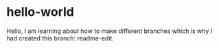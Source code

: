 # hello-world
Hello, I am learning about how to make different branches which is why I had created this branch: readme-edit.
